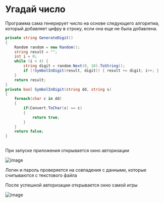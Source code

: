 # Угадай число

Программа сама генерирует число на основе следующего алгоритма, который добавляет цифру в строку, если она еще не была добавлена. 

  ````C#
  private string GenerateDigit()
  {
      Random random = new Random();
      string result = "";
      int i = 0;
      while (i < 4) { 
          string digit = random.Next(0, 10).ToString();
          if (!SymbolInDigit(result, digit)) { result += digit; i++; }
      }
      return result;
  }
  private bool SymbolInDigit(string dd, string s)
  {
      foreach(char c in dd)
      {
          if(Convert.ToChar(s) == c)
          {
              return true;
          }
      }
      return false;
  }
    
````
При запуске приложения открывается окно авторизации

![image](https://github.com/user-attachments/assets/28e98de7-5e17-4f16-b585-be7824946dd7)

Логин и пароль проверяется на совпадения с данными, которые считываются с текстового файла

После успешной авторизации открывается окно самой игры

![image](https://github.com/user-attachments/assets/98a45613-689b-4202-a23f-ff1e46d0066a)
